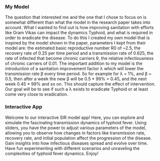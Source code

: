 ### My Model
The question that interested me and the one that I chose to focus on is somewhat different than
what the model in the research paper takes into account. What I wanted to find out is how improving
sanitation with efforts like Gram Vikas can impact the dynamics Typhoid, and what is required in 
order to eradicate the disease. To do this I created my own model that is inspired by the model
shown in the paper, parameters I kept from their model are: 
the estimated basic reproductive number R0 of ~2.5, the recovery rate of 0.25 per time period 
and a transmission rate of 0.625, 
the rate of infected that become chronic carriers θ, the relative infectiousness of chronic carriers
of 0.01. The important addition to my model is the introduction of a sanitation improvement factor λ
which will lower the transmission rate β every time period. So for example for λ = 1%, and β = 0.5,
then after a week the new β will be 0.5 * 99% = 0.45, and the next week 0.45 * 99% and so on.
This should capture the effect of intervention. Our goal will be to see if such a λ exists to 
eradicate Typhoid or at least come very close to eradication.

### Interactive App
Welcome to our interactive SIR model app! Here, you can explore and simulate the fascinating 
transmission dynamics of typhoid fever. Using sliders, you have the power to adjust various 
parameters of the model, allowing you to observe how changes in factors like transmission rate, 
recovery rate, and initial population affect the progression of the disease. Gain insights into how
infectious diseases spread and evolve over time. Have fun experimenting with different scenarios
and unraveling the complexities of typhoid fever dynamics. Enjoy!